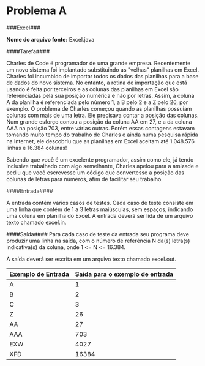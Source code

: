 Problema A
==========

###Excel###

**Nome do arquivo fonte:** Excel.java

####Tarefa####

Charles de Code é programador de uma grande empresa. Recentemente um novo
sistema foi implantado substituindo as "velhas" planilhas em Excel. Charles foi incumbido de
importar todos os dados das planilhas para a base de dados do novo sistema. No entanto, a
rotina de importação que está usando é feita por terceiros e as colunas das planilhas em
Excel são referenciadas pela sua posição numérica e não por letras. Assim, a coluna A da
planilha é referenciada pelo número 1, a B pelo 2 e a Z pelo 26, por exemplo. O problema de
Charles começou quando as planilhas possuíam colunas com mais de uma letra. Ele
precisava contar a posição das colunas. Num grande esforço contou a posição da coluna AA
em 27, e a da coluna AAA na posição 703, entre várias outras. Porém essas contagens
estavam tomando muito tempo do trabalho de Charles e ainda numa pesquisa rápida na
Internet, ele descobriu que as planilhas em Excel aceitam até 1.048.576 linhas e 16.384
colunas!

Sabendo que você é um excelente programador, assim como ele, já tendo inclusive
trabalhado com algo semelhante, Charles apelou para a amizade e pediu que você
escrevesse um código que convertesse a posição das colunas de letras para números, afim
de facilitar seu trabalho.

####Entrada####

A entrada contém vários casos de testes. Cada caso de teste consiste em uma linha
que contém de 1 a 3 letras maiúsculas, sem espaços, indicando uma coluna em planilha do
Excel. A entrada deverá ser lida de um arquivo texto chamado excel.in.

####Saída####
Para cada caso de teste da entrada seu programa deve produzir uma linha na saída,
com o número de referência N da(s) letra(s) indicativa(s) da coluna, onde 1 <= N <= 16.384.

A saída deverá ser escrita em um arquivo texto chamado excel.out.

Exemplo de Entrada|Saída para o exemplo de entrada
------------------|-------------------------------
A|1
B|2
C|3
Z|26
AA|27
AAA|703
EXW|4027
XFD|16384
